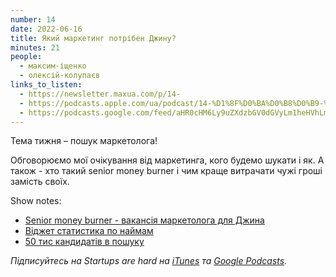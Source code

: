 ```yaml
---
number: 14
date: 2022-06-16
title: Який маркетинг потрібен Джину?
minutes: 21
people:
  - максим-іщенко
  - олексій-колупаєв
links_to_listen:
  - https://newsletter.maxua.com/p/14-
  - https://podcasts.apple.com/ua/podcast/14-%D1%8F%D0%BA%D0%B8%D0%B9-%D0%BC%D0%B0%D1%80%D0%BA%D0%B5%D1%82%D0%B8%D0%BD%D0%B3-%D0%BF%D0%BE%D1%82%D1%80%D1%96%D0%B1%D0%B5%D0%BD-%D0%B4%D0%B6%D0%B8%D0%BD%D1%83/id1616301447?i=1000566672519
  - https://podcasts.google.com/feed/aHR0cHM6Ly9uZXdzbGV0dGVyLm1heHVhLmNvbS9mZWVk/episode/aHR0cHM6Ly9uZXdzbGV0dGVyLm1heHVhLmNvbS9wLzE0LQ?sa=X&ved=0CAUQkfYCahcKEwjosonmtfj5AhUAAAAAHQAAAAAQAQ
---
```


Тема тижня – пошук маркетолога!

Обговорюємо мої очікування від маркетинга, кого будемо шукати і як. А також \-
хто такий senior money burner і чим краще витрачати чужі гроші замість своїх.

Show notes:

- [Senior money burner - вакансія маркетолога для Джина][1]
- [Віджет статистика по наймам][2]
- [50 тис кандидатів в пошуку][3]

_Підписуйтесь на Startups are hard на [iTunes][4] та [Google Podcasts][5]._

[1]: https://djinni.co/jobs/434141-marketolog-dlia-dzhina/
[2]: https://meta.djinni.co/public/dashboard/b78fcf66-fc3e-4226-8f56-d43113dcb7b1
[3]: https://t.me/djinni_official/617
[4]: https://podcasts.apple.com/ua/podcast/startups-are-hard/id1616301447
[5]: https://www.google.com/podcasts?feed=aHR0cHM6Ly9hcGkuc3Vic3RhY2suY29tL2ZlZWQvcG9kY2FzdC8yNDYzODAucnNz
